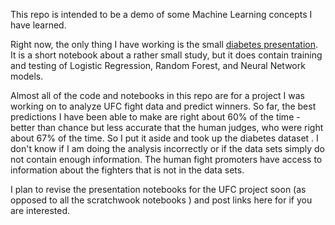This repo is intended to be a demo of some Machine Learning concepts I have learned.

Right now, the only thing I have working is the small <a href="/diabetes_presentation.ipynb">diabetes presentation</a>.  It is a
 short notebook about a rather small study, but it does contain training and testing of Logistic Regression, Random
  Forest, and Neural Network models.

Almost all of the code and notebooks in this repo are for a project I was working on to analyze UFC fight data and
 predict winners.  So far, the best predictions I have been able to make are right about 60% of the time - better
  than chance but less accurate that the human judges, who were right about 67% of the time.  So I put it aside
   and took up the diabetes dataset
  .  I don't know if I am doing the analysis incorrectly or if the data sets simply do not contain enough
   information.  The human fight promoters have access to information about the fighters that is not in the data sets.
  
I plan to revise the presentation notebooks for the UFC project soon (as opposed to all the scratchwook notebooks
) and post links here for if you are interested.